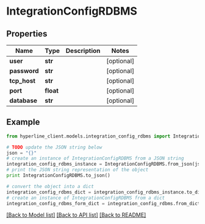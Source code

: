 # IntegrationConfigRDBMS


## Properties
Name | Type | Description | Notes
------------ | ------------- | ------------- | -------------
**user** | **str** |  | [optional] 
**password** | **str** |  | [optional] 
**tcp_host** | **str** |  | [optional] 
**port** | **float** |  | [optional] 
**database** | **str** |  | [optional] 

## Example

```python
from hyperline_client.models.integration_config_rdbms import IntegrationConfigRDBMS

# TODO update the JSON string below
json = "{}"
# create an instance of IntegrationConfigRDBMS from a JSON string
integration_config_rdbms_instance = IntegrationConfigRDBMS.from_json(json)
# print the JSON string representation of the object
print IntegrationConfigRDBMS.to_json()

# convert the object into a dict
integration_config_rdbms_dict = integration_config_rdbms_instance.to_dict()
# create an instance of IntegrationConfigRDBMS from a dict
integration_config_rdbms_form_dict = integration_config_rdbms.from_dict(integration_config_rdbms_dict)
```
[[Back to Model list]](../README.md#documentation-for-models) [[Back to API list]](../README.md#documentation-for-api-endpoints) [[Back to README]](../README.md)


